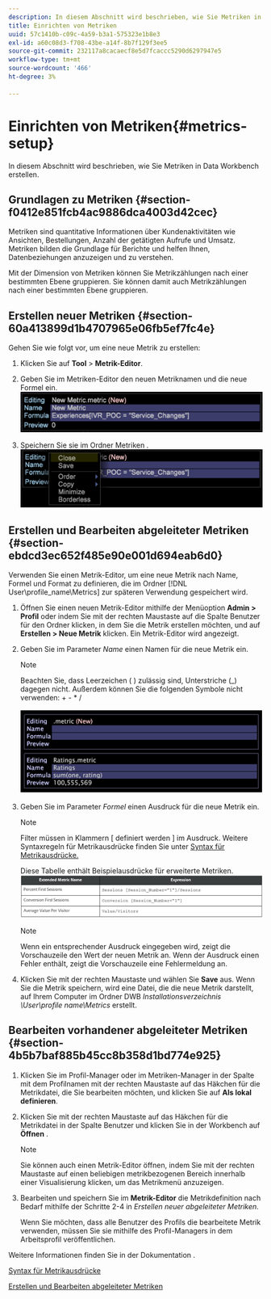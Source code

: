 ```yaml
---
description: In diesem Abschnitt wird beschrieben, wie Sie Metriken in Data Workbench erstellen.
title: Einrichten von Metriken
uuid: 57c1410b-c09c-4a59-b3a1-575323e1b8e3
exl-id: a60c08d3-f708-43be-a14f-8b7f129f3ee5
source-git-commit: 232117a8cacaecf8e5d7fcaccc5290d6297947e5
workflow-type: tm+mt
source-wordcount: '466'
ht-degree: 3%

---
```


# Einrichten von Metriken{#metrics-setup}

In diesem Abschnitt wird beschrieben, wie Sie Metriken in Data Workbench erstellen.

## Grundlagen zu Metriken {#section-f0412e851fcb4ac9886dca4003d42cec}

Metriken sind quantitative Informationen über Kundenaktivitäten wie Ansichten, Bestellungen, Anzahl der getätigten Aufrufe und Umsatz. Metriken bilden die Grundlage für Berichte und helfen Ihnen, Datenbeziehungen anzuzeigen und zu verstehen.

Mit der Dimension von Metriken können Sie Metrikzählungen nach einer bestimmten Ebene gruppieren. Sie können damit auch Metrikzählungen nach einer bestimmten Ebene gruppieren.

## Erstellen neuer Metriken {#section-60a413899d1b4707965e06fb5ef7fc4e}

Gehen Sie wie folgt vor, um eine neue Metrik zu erstellen:

1. Klicken Sie auf **Tool** > **Metrik-Editor**.

1. Geben Sie im Metriken-Editor den neuen Metriknamen und die neue Formel ein. ![](assets/dwb_impl_metrics1.png)

1. Speichern Sie sie im Ordner Metriken . ![](assets/dwb_impl_metrics2.png)

## Erstellen und Bearbeiten abgeleiteter Metriken {#section-ebdcd3ec652f485e90e001d694eab6d0}

Verwenden Sie einen Metrik-Editor, um eine neue Metrik nach Name, Formel und Format zu definieren, die im Ordner [!DNL User\profile_name\Metrics] zur späteren Verwendung gespeichert wird.

1. Öffnen Sie einen neuen Metrik-Editor mithilfe der Menüoption **Admin > Profil** oder indem Sie mit der rechten Maustaste auf die Spalte Benutzer für den Ordner klicken, in dem Sie die Metrik erstellen möchten, und auf **Erstellen > Neue Metrik** klicken. Ein Metrik-Editor wird angezeigt.

1. Geben Sie im Parameter *Name* einen Namen für die neue Metrik ein.

   >[!NOTE]
   >
   >Beachten Sie, dass Leerzeichen ( ) zulässig sind, Unterstriche (_) dagegen nicht. Außerdem können Sie die folgenden Symbole nicht verwenden: + - * /

   ![](assets/dwb_impl_metrics3.png)

1. Geben Sie im Parameter *Formel* einen Ausdruck für die neue Metrik ein.

   >[!NOTE]
   Filter müssen in Klammern [ definiert werden ] im Ausdruck. Weitere Syntaxregeln für Metrikausdrücke finden Sie unter [Syntax für Metrikausdrücke.](https://experienceleague.adobe.com/docs/data-workbench/using/client/qry-lang-syntx/c-syntx-mtrc-exp.html)

   Diese Tabelle enthält Beispielausdrücke für erweiterte Metriken. ![](assets/dwb_impl_metrics4.png)

   >[!NOTE]
   Wenn ein entsprechender Ausdruck eingegeben wird, zeigt die Vorschauzeile den Wert der neuen Metrik an. Wenn der Ausdruck einen Fehler enthält, zeigt die Vorschauzeile eine Fehlermeldung an.

1. Klicken Sie mit der rechten Maustaste und wählen Sie **Save** aus. Wenn Sie die Metrik speichern, wird eine Datei, die die neue Metrik darstellt, auf Ihrem Computer im Ordner DWB *Installationsverzeichnis \User\profile name\Metrics* erstellt.

## Bearbeiten vorhandener abgeleiteter Metriken {#section-4b5b7baf885b45cc8b358d1bd774e925}

1. Klicken Sie im Profil-Manager oder im Metriken-Manager in der Spalte mit dem Profilnamen mit der rechten Maustaste auf das Häkchen für die Metrikdatei, die Sie bearbeiten möchten, und klicken Sie auf **Als lokal definieren**.
1. Klicken Sie mit der rechten Maustaste auf das Häkchen für die Metrikdatei in der Spalte Benutzer und klicken Sie in der Workbench auf **Öffnen** .

   >[!NOTE]
   Sie können auch einen Metrik-Editor öffnen, indem Sie mit der rechten Maustaste auf einen beliebigen metrikbezogenen Bereich innerhalb einer Visualisierung klicken, um das Metrikmenü anzuzeigen.

1. Bearbeiten und speichern Sie im **Metrik-Editor** die Metrikdefinition nach Bedarf mithilfe der Schritte 2-4 in *Erstellen neuer abgeleiteter Metriken*.

   Wenn Sie möchten, dass alle Benutzer des Profils die bearbeitete Metrik verwenden, müssen Sie sie mithilfe des Profil-Managers in dem Arbeitsprofil veröffentlichen.

Weitere Informationen finden Sie in der Dokumentation .

[Syntax für Metrikausdrücke](https://experienceleague.adobe.com/docs/data-workbench/using/client/qry-lang-syntx/c-syntx-mtrc-exp.html)

[Erstellen und Bearbeiten abgeleiteter Metriken](https://experienceleague.adobe.com/docs/data-workbench/using/client/admin-ui/profile-mgr/c-drvd-mtrcs.html)
